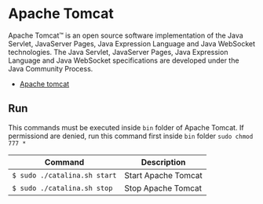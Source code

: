 # Apache Tomcat 

Apache Tomcat™ is an open source software implementation of the Java Servlet, JavaServer Pages, Java Expression Language and Java WebSocket technologies. The Java Servlet, JavaServer Pages, Java Expression Language and Java WebSocket specifications are developed under the Java Community Process.

- [Apache tomcat](http://tomcat.apache.org/)

## Run

This commands must be executed inside `bin` folder of Apache Tomcat. If permissiond are denied, run this command first inside `bin` folder `sudo chmod 777 *`

Command                      | Description         
-----------------------------|---------------------
`$ sudo ./catalina.sh start` | Start Apache Tomcat 
`$ sudo ./catalina.sh stop`  | Stop Apache Tomcat
